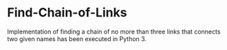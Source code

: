 # Find-Chain-of-Links
Implementation of finding a chain of no more than three links that connects two given names has been executed in Python 3.
